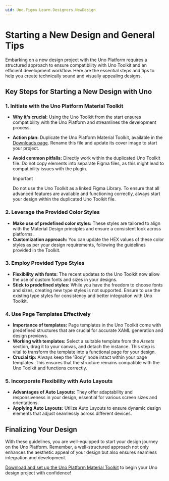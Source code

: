 ```yaml
---
uid: Uno.Figma.Learn.Designers.NewDesign
---
```


# Starting a New Design and General Tips

Embarking on a new design project with the Uno Platform requires a structured approach to ensure compatibility with Uno Toolkit and an efficient development workflow. Here are the essential steps and tips to help you create technically sound and visually appealing designs.

## Key Steps for Starting a New Design with Uno

### 1. Initiate with the Uno Platform Material Toolkit

- **Why it's crucial:** Using the Uno Toolkit from the start ensures compatibility with the Uno Platform and streamlines the development process.
- **Action plan:** Duplicate the Uno Platform Material Toolkit, available in the [Downloads page](../../download.md). Rename this file and update its cover image to start your project.
- **Avoid common pitfalls:** Directly work within the duplicated Uno Toolkit file. Do not copy elements into separate Figma files, as this might lead to compatibility issues with the plugin.

   > [!IMPORTANT]
   > Do not use the Uno Toolkit as a linked Figma Library. To ensure that all advanced features are available and functioning correctly, always start your design within the duplicated Uno Toolkit file.

### 2. Leverage the Provided Color Styles

- **Make use of predefined color styles:** These styles are tailored to align with the Material Design principles and ensure a consistent look across platforms.
- **Customization approach:** You can update the HEX values of these color styles as per your design requirements, following the guidelines provided in the Toolkit.

### 3. Employ Provided Type Styles

- **Flexibility with fonts:** The recent updates to the Uno Toolkit now allow the use of custom fonts and sizes in your designs.
- **Stick to predefined styles:** While you have the freedom to choose fonts and sizes, creating new type styles is not supported. Ensure to use the existing type styles for consistency and better integration with Uno Toolkit.

### 4. Use Page Templates Effectively

- **Importance of templates:** Page templates in the Uno Toolkit come with predefined structures that are crucial for accurate XAML generation and design previews.
- **Working with templates:** Select a suitable template from the *Assets* section, drag it to your canvas, and detach the instance. This step is vital to transform the template into a functional page for your design.
- **Crucial tip:** Always keep the 'Body' node intact within your page templates. This ensures that the structure remains compatible with the Uno Toolkit and functions correctly.

### 5. Incorporate Flexibility with Auto Layouts

- **Advantages of Auto Layouts:** They offer adaptability and responsiveness in your design, essential for various screen sizes and orientations.
- **Applying Auto Layouts:** Utilize Auto Layouts to ensure dynamic design elements that adjust seamlessly across different devices.

## Finalizing Your Design

With these guidelines, you are well-equipped to start your design journey on the Uno Platform. Remember, a well-structured approach not only enhances the aesthetic appeal of your design but also ensures seamless integration and development.

[Download and set up the Uno Platform Material Toolkit](../../download.md) to begin your Uno design project with confidence!
